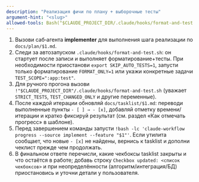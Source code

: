 ```yaml
---
description: "Реализация фичи по плану + выборочные тесты"
argument-hint: "<slug>"
allowed-tools: Bash("$CLAUDE_PROJECT_DIR/.claude/hooks/format-and-test.sh:*"),Bash(claude-workflow progress:*),Read,Edit,Write,Grep,Glob
---
```

1) Вызови саб‑агента **implementer** для выполнения шага реализации по `docs/plan/$1.md`.
2) Следи за автозапуском `.claude/hooks/format-and-test.sh`: он стартует после записи и выполняет форматирование+тесты. При необходимости приостанови `export SKIP_AUTO_TESTS=1`, запусти только форматирование `FORMAT_ONLY=1` или укажи конкретные задачи `TEST_SCOPE=":app:test"`.
3) Для ручного прогона вызови `!"$CLAUDE_PROJECT_DIR"/.claude/hooks/format-and-test.sh` (уважает `STRICT_TESTS`, `TEST_CHANGED_ONLY` и другие переменные).
4) После каждой итерации обновляй `docs/tasklist/$1.md`: переводи выполненные пункты `- [ ] → - [x]`, добавляй отметку времени/итерации и кратко фиксируй результат (см. раздел «Как отмечать прогресс» в шаблоне).
5) Перед завершением команды запусти `!bash -lc 'claude-workflow progress --source implement --feature "$1"'`. Если утилита сообщает, что новые `- [x]` не найдены, вернись к tasklist и дополни чеклист прежде чем продолжать.
6) В финальном ответе перечисли, какие чекбоксы tasklist закрыты и что остаётся в работе; добавь строку `Checkbox updated: <список чекбоксов>` и при неопределённости (алгоритм/интеграция/БД) приостановись и уточни детали у пользователя.

